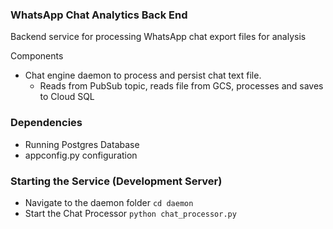 
### WhatsApp Chat Analytics Back End
Backend service for processing WhatsApp chat export files for analysis

Components
- Chat engine daemon to process and persist chat text file.
    - Reads from PubSub topic, reads file from GCS, processes and saves to Cloud SQL

### Dependencies
-  Running Postgres Database
-  appconfig.py configuration

### Starting the Service (Development Server)
-  Navigate to the daemon folder `cd daemon`
-  Start the Chat Processor `python chat_processor.py`
